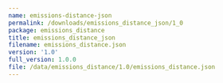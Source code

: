 ```yaml
---
name: emissions-distance-json
permalink: /downloads/emissions_distance_json/1_0
package: emissions_distance
title: emissions_distance_json
filename: emissions_distance.json
version: '1.0'
full_version: 1.0.0
file: /data/emissions_distance/1.0/emissions_distance.json
---
```

